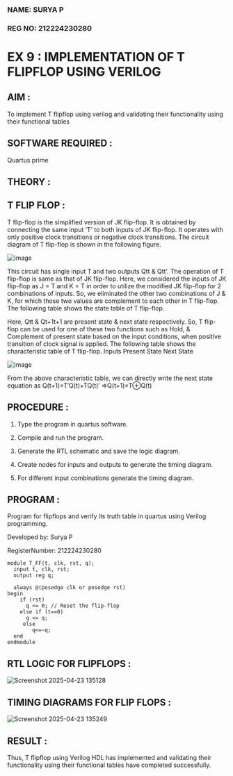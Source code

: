 ### NAME: SURYA P <br>
### REG NO: 212224230280

# EX 9 : IMPLEMENTATION OF T FLIPFLOP USING VERILOG 

## AIM :

To implement  T flipflop using verilog and validating their functionality using their functional tables

## SOFTWARE REQUIRED :

Quartus prime

## THEORY : 

## T FLIP FLOP :

T flip-flop is the simplified version of JK flip-flop. It is obtained by connecting the same input ‘T’ to both inputs of JK flip-flop. It operates with only positive clock transitions or negative clock transitions. The circuit diagram of T flip-flop is shown in the following figure.

![image](https://github.com/naavaneetha/T-FLIPFLOP-POSEDGE/assets/154305477/458a68fe-2d08-4a9d-ac4f-7ae0480ce0bd)

 
This circuit has single input T and two outputs Qtt & Qtt’. The operation of T flip-flop is same as that of JK flip-flop. Here, we considered the inputs of JK flip-flop as J = T and K = T in order to utilize the modified JK flip-flop for 2 combinations of inputs. So, we eliminated the other two combinations of J & K, for which those two values are complement to each other in T flip-flop. The following table shows the state table of T flip-flop.

Here, Qtt & Qt+1t+1 are present state & next state respectively. So, T flip-flop can be used for one of these two functions such as Hold, & Complement of present state based on the input conditions, when positive transition of clock signal is applied. The following table shows the characteristic table of T flip-flop. Inputs Present State Next State

![image](https://github.com/naavaneetha/T-FLIPFLOP-POSEDGE/assets/154305477/cdd7fb32-539f-4b66-bb8d-f305a153c886)

 
From the above characteristic table, we can directly write the next state equation as Q(t+1)=T′Q(t)+TQ(t)′ ⇒Q(t+1)=T⊕Q(t)

## PROCEDURE :

1. Type the program in quartus software.

2. Compile and run the program.

3. Generate the RTL schematic and save the logic diagram.

4. Create nodes for inputs and outputs to generate the timing diagram.

5. For different input combinations generate the timing diagram.

## PROGRAM :

Program for flipflops and verify its truth table in quartus using Verilog programming. 

Developed by: Surya P 

RegisterNumber: 212224230280

```
module T_FF(t, clk, rst, q);
  input t, clk, rst;
  output reg q;

  always @(posedge clk or posedge rst) 
begin
    if (rst)
      q <= 0; // Reset the flip-flop
    else if (t==0)
      q <= q; 
     else
        q<=~q;
  end
endmodule
```

## RTL LOGIC FOR FLIPFLOPS : 

![Screenshot 2025-04-23 135128](https://github.com/user-attachments/assets/4c37d375-b966-43aa-967b-a7a746540be0)

## TIMING DIAGRAMS FOR FLIP FLOPS :

![Screenshot 2025-04-23 135249](https://github.com/user-attachments/assets/a6c0798b-3347-467d-8c68-9d65a1aefa75)

## RESULT :
Thus, T flipflop using Verilog HDL has implemented and validating their functionality using their functional tables have completed successfully.
